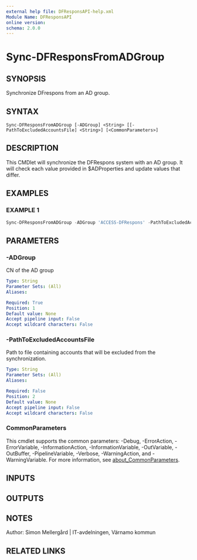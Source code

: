 ```yaml
---
external help file: DFResponsAPI-help.xml
Module Name: DFResponsAPI
online version:
schema: 2.0.0
---
```


# Sync-DFResponsFromADGroup

## SYNOPSIS
Synchronize DFrespons from an AD group.

## SYNTAX

```
Sync-DFResponsFromADGroup [-ADGroup] <String> [[-PathToExcludedAccountsFile] <String>] [<CommonParameters>]
```

## DESCRIPTION
This CMDlet will synchronize the DFRespons system with an AD group.
It will check each value provided in $ADProperties and update values that differ.

## EXAMPLES

### EXAMPLE 1
```powershell
Sync-DFResponsFromADGroup -ADGroup 'ACCESS-DFRespons' -PathToExcludedAccountsFile "C:\Scripts\DFRespons_ExcludedAccounts.txt"
```

## PARAMETERS

### -ADGroup
CN of the AD group

```yaml
Type: String
Parameter Sets: (All)
Aliases:

Required: True
Position: 1
Default value: None
Accept pipeline input: False
Accept wildcard characters: False
```

### -PathToExcludedAccountsFile
Path to file containing accounts that will be excluded from the synchronization.

```yaml
Type: String
Parameter Sets: (All)
Aliases:

Required: False
Position: 2
Default value: None
Accept pipeline input: False
Accept wildcard characters: False
```

### CommonParameters
This cmdlet supports the common parameters: -Debug, -ErrorAction, -ErrorVariable, -InformationAction, -InformationVariable, -OutVariable, -OutBuffer, -PipelineVariable, -Verbose, -WarningAction, and -WarningVariable. For more information, see [about_CommonParameters](http://go.microsoft.com/fwlink/?LinkID=113216).

## INPUTS

## OUTPUTS

## NOTES
Author: Simon Mellergård | IT-avdelningen, Värnamo kommun

## RELATED LINKS
